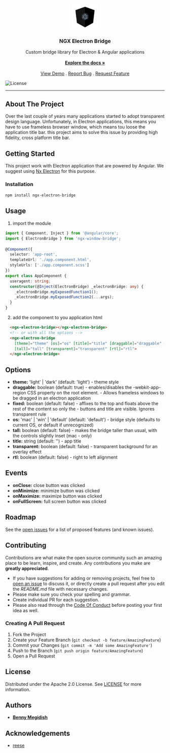 <br/>
<p align="center">
  <a href="https://github.com/bennymeg/ngx-electron-bridge">
    <img src="https://raw.githubusercontent.com/bennymeg/ngx-electron-bridge/master/images/logo.png" alt="Logo" width="80" height="80">
  </a>

  <h3 align="center">NGX Electron Bridge</h3>

  <p align="center">
    Custom bridge library for Electron & Angular applications
    <br/>
    <br/>
    <a href="https://github.com/bennymeg/ngx-electron-bridge"><strong>Explore the docs »</strong></a>
    <br/>
    <br/>
    <a href="https://bennymeg.github.io/ngx-electron-bridge/">View Demo</a>
    .
    <a href="https://github.com/bennymeg/ngx-electron-bridge/issues">Report Bug</a>
    .
    <a href="https://github.com/bennymeg/ngx-electron-bridge/issues">Request Feature</a>
  </p>

  ![License](https://img.shields.io/github/license/bennymeg/ngx-electron-bridge)
</p>

<hr>

## About The Project

Over the last couple of years many applications started to adopt transparent design language. Unfortunately, in Electron applications, this means you have to use frameless browser window, which means tou loose the application title bar. this project aims to solve this issue by providing high fidelity, cross platform title bar.

## Getting Started

This project work with Electron application that are powered by Angular. We suggest using [Nx Electron](https://github.com/bennymeg/nx-electron) for this purpose.

### Installation

```sh
npm install ngx-electron-bridge
```

## Usage

1. import the module
```ts
import { Component, Inject } from '@angular/core';
import { ElectronBridge } from 'ngx-window-bridge';

@Component({
  selector: 'app-root',
  templateUrl: './app.component.html',
  styleUrls: ['./app.component.scss']
})
export class AppComponent {
  useragent: string;
  constructor(@Inject(ElectronBridge) _electronBridge: any) {
    _electronBridge.myExposedFunction1();
    _electronBridge.myExposedFunction2(...args);
  }
}
```

2. add the component to you application html
```html
  <ngx-electron-bridge></ngx-electron-bridge>
  <!-- or with all the options -->
  <ngx-electron-bridge 
    [theme]="theme" [os]="os" [title]="title" [draggable]="draggable" [fixed]="fixed"
    [tall]="tall" [transparent]="transparent" [rtl]="rtl">
  </ngx-electron-bridge>
```

## Options
- **theme:** 'light' | 'dark' (default: 'light')  -  theme style
- **draggable:** boolean (default: true)        -  enables/disables the -webkit-app-region CSS property on the root element. - Allows frameless windows to be dragged in an electron application
- **fixed:** boolean (default: false)            -  affixes to the top and floats above the rest of the content so only the - buttons and title are visible. Ignores transparent rule
- **os:** 'mac' | 'win' | 'default' (default: 'default')  -  bridge style (defaults to current OS, or default if unrecognized)
- **tall:** boolean (default: false)             -  makes the bridge taller than usual, with the controls slightly inset (mac - only)
- **title:** string (default: '')           -  app title
- **transparent:** boolean (default: false)     -  transparent background for an overlay effect
- **rtl:** boolean (default: false)              -  right to left alignment

## Events
- **onClose:** close button was clicked
- **onMinimize:** minimize button was clicked
- **onMaximize:** maximize button was clicked
- **onFullScreen:** full screen button was clicked


## Roadmap

See the [open issues](https://github.com/bennymeg/ngx-electron-bridge/issues) for a list of proposed features (and known issues).

## Contributing

Contributions are what make the open source community such an amazing place to be learn, inspire, and create. Any contributions you make are **greatly appreciated**.
* If you have suggestions for adding or removing projects, feel free to [open an issue](https://github.com/bennymeg/ngx-electron-bridge/issues/new) to discuss it, or directly create a pull request after you edit the *README.md* file with necessary changes.
* Please make sure you check your spelling and grammar.
* Create individual PR for each suggestion.
* Please also read through the [Code Of Conduct](https://github.com/bennymeg/ngx-electron-bridge/blob/master/CODE_OF_CONDUCT.md) before posting your first idea as well.

### Creating A Pull Request

1. Fork the Project
2. Create your Feature Branch (`git checkout -b feature/AmazingFeature`)
3. Commit your Changes (`git commit -m 'Add some AmazingFeature'`)
4. Push to the Branch (`git push origin feature/AmazingFeature`)
5. Open a Pull Request

## License

Distributed under the Apache 2.0 License. See [LICENSE](https://github.com/bennymeg/ngx-electron-bridge/blob/master/LICENSE.md) for more information.

## Authors

* **[Benny Megidish](https://github.com/bennymeg/)**

## Acknowledgements

* [reese](https://gitlab.com/katacarbix)